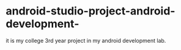 # android-studio-project-android-development-
it is my college 3rd year project in my android development lab.
